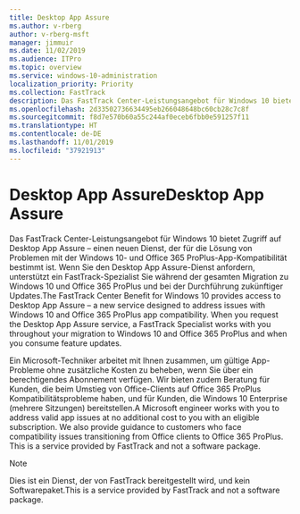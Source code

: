 ```yaml
---
title: Desktop App Assure
ms.author: v-rberg
author: v-rberg-msft
manager: jimmuir
ms.date: 11/02/2019
ms.audience: ITPro
ms.topic: overview
ms.service: windows-10-administration
localization_priority: Priority
ms.collection: FastTrack
description: Das FastTrack Center-Leistungsangebot für Windows 10 bietet Zugriff auf Desktop App Assure – einen Dienst, der für die Lösung von Problemen mit der Windows 10- und Office 365 ProPlus-App-Kompatibilität bestimmt ist.
ms.openlocfilehash: 2d33502736634495eb266048648bc60cb28c7c8f
ms.sourcegitcommit: f8d7e570b60a55c244af0eceb6fbb0e591257f11
ms.translationtype: HT
ms.contentlocale: de-DE
ms.lasthandoff: 11/01/2019
ms.locfileid: "37921913"
---
```

# <a name="desktop-app-assure"></a><span data-ttu-id="8a7f2-103">Desktop App Assure</span><span class="sxs-lookup"><span data-stu-id="8a7f2-103">Desktop App Assure</span></span>

<span data-ttu-id="8a7f2-p101">Das FastTrack Center-Leistungsangebot für Windows 10 bietet Zugriff auf Desktop App Assure – einen neuen Dienst, der für die Lösung von Problemen mit der Windows 10- und Office 365 ProPlus-App-Kompatibilität bestimmt ist. Wenn Sie den Desktop App Assure-Dienst anfordern, unterstützt ein FastTrack-Spezialist Sie während der gesamten Migration zu Windows 10 und Office 365 ProPlus und bei der Durchführung zukünftiger Updates.</span><span class="sxs-lookup"><span data-stu-id="8a7f2-p101">The FastTrack Center Benefit for Windows 10 provides access to Desktop App Assure – a new service designed to address issues with Windows 10 and Office 365 ProPlus app compatibility. When you request the Desktop App Assure service, a FastTrack Specialist works with you throughout your migration to Windows 10 and Office 365 ProPlus and when you consume feature updates.</span></span> 

<span data-ttu-id="8a7f2-p102">Ein Microsoft-Techniker arbeitet mit Ihnen zusammen, um gültige App-Probleme ohne zusätzliche Kosten zu beheben, wenn Sie über ein berechtigendes Abonnement verfügen. Wir bieten zudem Beratung für Kunden, die beim Umstieg von Office-Clients auf Office 365 ProPlus Kompatibilitätsprobleme haben, und für Kunden, die Windows 10 Enterprise (mehrere Sitzungen) bereitstellen.</span><span class="sxs-lookup"><span data-stu-id="8a7f2-p102">A Microsoft engineer works with you to address valid app issues at no additional cost to you with an eligible subscription. We also provide guidance to customers who face compatibility issues transitioning from Office clients to Office 365 ProPlus. This is a service provided by FastTrack and not a software package.</span></span> 

  > [!NOTE]
> <span data-ttu-id="8a7f2-108">Dies ist ein Dienst, der von FastTrack bereitgestellt wird, und kein Softwarepaket.</span><span class="sxs-lookup"><span data-stu-id="8a7f2-108">This is a service provided by FastTrack and not a software package.</span></span>

    

 
